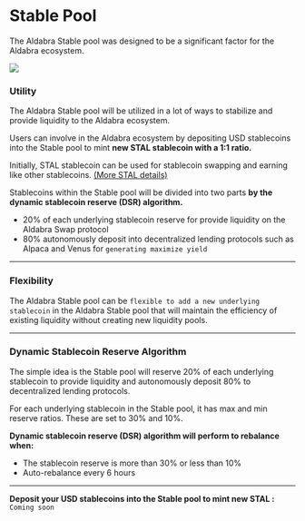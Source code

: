 <!--
order: 3
-->

# Stable Pool

The Aldabra Stable pool was designed to be a significant factor for the Aldabra ecosystem.

![](/stable-pool_info.png)

### Utility

The Aldabra Stable pool will be utilized in a lot of ways to stabilize and provide liquidity to the Aldabra ecosystem.

Users can involve in the Aldabra ecosystem by depositing USD stablecoins into the Stable pool to mint **new STAL stablecoin with a 1:1 ratio.** 

Initially, STAL stablecoin can be used for stablecoin swapping and earning like other stablecoins. [(More STAL details)](../../tokens/stal-stablecoin)

Stablecoins within the Stable pool will be divided into two parts **by the dynamic stablecoin reserve (DSR) algorithm.**
- 20% of each underlying stablecoin reserve for provide liquidity on the Aldabra Swap protocol
- 80% autonomously deposit into decentralized lending protocols such as Alpaca and Venus for `generating maximize yield`
***

### Flexibility

The Aldabra Stable pool can be `flexible to add a new underlying stablecoin` in the Aldabra Stable pool that will maintain the efficiency of existing liquidity without creating new liquidity pools.
***

### Dynamic Stablecoin Reserve Algorithm

The simple idea is the Stable pool will reserve 20% of each underlying stablecoin to provide liquidity and autonomously deposit 80% to decentralized lending protocols.

For each underlying stablecoin in the Stable pool, it has max and min reserve ratios. These are set to 30% and 10%.

**Dynamic stablecoin reserve (DSR) algorithm will perform to rebalance when:**

- The stablecoin reserve is more than 30% or less than 10% 
- Auto-rebalance every 6 hours
***

**Deposit your USD stablecoins into the Stable pool to mint new STAL :** `Coming soon`